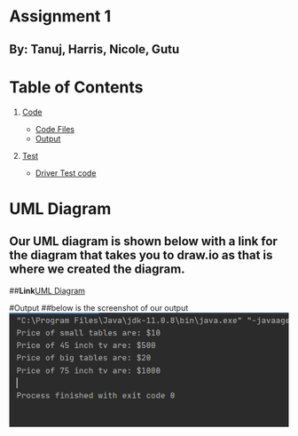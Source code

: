 # **Assignment 1**
## By: Tanuj, Harris, Nicole, Gutu

# **Table of Contents**
1. [Code](Code)
    - [Code Files](Code/SoftDesign_Assignment1.zip)
    - [Output](Code/output.png)

2. [Test](Test)
    - [Driver Test code](Test/AbstractFactoryTester.java)


# UML Diagram
## Our UML diagram is shown below with a link for the diagram that takes you to draw.io as that is where we created the diagram.

##**Link**[UML Diagram](https://drive.google.com/file/d/1rLHMRg9d-L_SJA_GkhjfGRE5F09xFv6Y/view?usp=sharing)

#Output
##below is the screenshot of our output
![](Code/output.png) 
